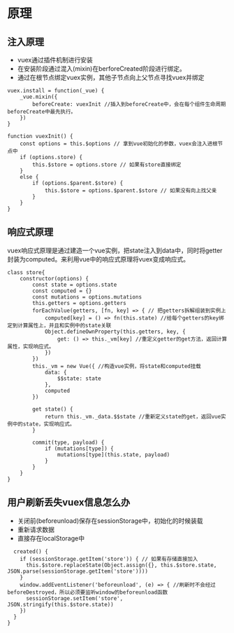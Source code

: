# 原理

## 注入原理

- vuex通过插件机制进行安装
- 在安装阶段通过混入(mixin)在berforeCreated阶段进行绑定。
- 通过在根节点绑定vuex实例，其他子节点向上父节点寻找vuex并绑定

```
vuex.install = function(_vue) {
    _vue.mixin({
        beforeCreate: vuexInit //插入到beforeCreate中，会在每个组件生命周期beforeCreate中最先执行。
    })
}

function vuexInit() {
    const options = this.$options // 拿到vue初始化的参数，vuex会注入进根节点中
    if (options.store) {
        this.$store = options.store // 如果有store直接绑定
    }
    else {
        if (options.$parent.$store) {
            this.$store = options.$parent.$store // 如果没有向上找父亲
        }
    }
}
```

## 响应式原理

vuex响应式原理是通过建造一个vue实例，把state注入到data中，同时将getter封装为computed。来利用vue中的响应式原理将vuex变成响应式。

```
class store{
    constructor(options) {
        const state = options.state
        const computed = {}
        const mutations = options.mutations
        this.getters = options.getters
        forEachValue(getters, [fn, key] => { // 把getters拆解组装到实例上
            computed[key] = () => fn(this.state) //给每个getters的key绑定到计算属性上，并且和实例中的state关联
            Object.defineOwnProperty(this.getters, key, {
                get: () => this._vm[key] //重定义getter的get方法，返回计算属性，实现响应式。
            })
        })
        this._vm = new Vue({ //构造vue实例，将state和computed挂载
            data: {
                $$state: state
            },
            computed
        })

        get state() {
            return this._vm._data.$$state //重新定义state的get，返回vue实例中的state，实现响应式。
        }

        commit(type, payload) {
            if (mutations[type]) {
                mutations[type](this.state, payload)
            }
        }
    }
}
```

## 用户刷新丢失vuex信息怎么办

- 关闭前(beforeunload)保存在sessionStorage中，初始化的时候装载
- 重新请求数据
- 直接存在localStorage中

```
  created() {
    if (sessionStorage.getItem('store')) { // 如果有存储直接加入
      this.$store.replaceState(Object.assign({}, this.$store.state, JSON.parse(sessionStorage.getItem('store'))))
    }
    window.addEventListener('beforeunload', (e) => { //刷新时不会经过beforeDestroyed，所以必须要监听window的beforeunload函数
      sessionStorage.setItem('store', JSON.stringify(this.$store.state))
    })
  }
}
```